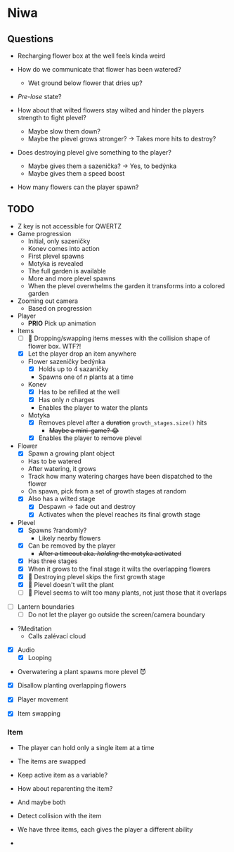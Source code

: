 # Niwa

## Questions
- Recharging flower box at the well feels kinda weird
- How do we communicate that flower has been watered?
  - Wet ground below flower that dries up?

- _Pre-lose_ state?
- How about that wilted flowers stay wilted and hinder the players strength to fight plevel?
  - Maybe slow them down?
  - Maybe the plevel grows stronger? -> Takes more hits to destroy?
- Does destroying plevel give something to the player?
  - Maybe gives them a sazenička? -> Yes, to bedýnka
  - Maybe gives them a speed boost
- How many flowers can the player spawn?

## TODO
- Z key is not accessible for QWERTZ
- Game progression
  - Initial, only sazeničky
  - Konev comes into action
  - First plevel spawns
  - Motyka is revealed
  - The full garden is available
  - More and more plevel spawns
  - When the plevel overwhelms the garden it transforms into a colored garden
- Zooming out camera
  - Based on progression
- Player
  - **PRIO** Pick up animation
- Items
  - [ ] 🐛 Dropping/swapping items messes with the collision shape of flower box. WTF?!
  - [x] Let the player drop an item anywhere
  - Flower sazeničky bedýnka
    - [x] Holds up to 4 sazaničky
    - Spawns one of _n_ plants at a time
  - Konev
    - [x] Has to be refilled at the well
    - [x] Has only _n_ charges
    - Enables the player to water the plants
  - Motyka
    - [x] Removes plevel after a ~~duration~~ `growth_stages.size()` hits
      - ~~Maybe a mini-game? 😂~~
    - [x] Enables the player to remove plevel
- Flower
  - [x] Spawn a growing plant object
  - Has to be watered
  - After watering, it grows
  - Track how many watering charges have been dispatched to the flower
  - On spawn, pick from a set of growth stages at random
  - [x] Also has a wilted stage
    - [x] Despawn -> fade out and destroy
    - [x] Activates when the plevel reaches its final growth stage
- Plevel
  - [x] Spawns ?randomly?
    - Likely nearby flowers
  - [x] Can be removed by the player
    - ~~After a timeout aka. _holding_ the motyka activated~~
  - [x] Has three stages
  - [x] When it grows to the final stage it wilts the overlapping flowers
  - [x] 🐛 Destroying plevel skips the first growth stage
  - [x] 🐛 Plevel doesn't wilt the plant
  - [ ] 🐛 Plevel seems to wilt too many plants, not just those that it overlaps
- [ ] Lantern boundaries
  - [ ] Do not let the player go outside the screen/camera boundary
- ?Meditation
  - Calls zalévací cloud
- [x] Audio
  - [x] Looping
- Overwatering a plant spawns more plevel 😈
- [x] Disallow planting overlapping flowers
- [x] Player movement
- [x] Item swapping


### Item
- The player can hold only a single item at a time
- The items are swapped

- Keep active item as a variable?
- How about reparenting the item?
- And maybe both
- Detect collision with the item

- We have three items, each gives the player a different ability
- 
